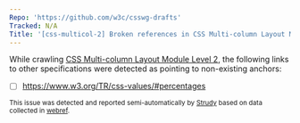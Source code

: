 ```yaml
---
Repo: 'https://github.com/w3c/csswg-drafts'
Tracked: N/A
Title: '[css-multicol-2] Broken references in CSS Multi-column Layout Module Level 2'
---
```


While crawling [CSS Multi-column Layout Module Level 2](https://drafts.csswg.org/css-multicol-2/), the following links to other specifications were detected as pointing to non-existing anchors:
* [ ] https://www.w3.org/TR/css-values/#percentages

<sub>This issue was detected and reported semi-automatically by [Strudy](https://github.com/w3c/strudy/) based on data collected in [webref](https://github.com/w3c/webref/).</sub>
